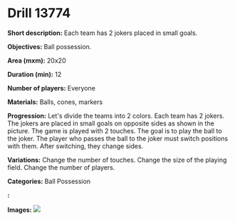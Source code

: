# Drill 13774

**Short description:**
Each team has 2 jokers placed in small goals.

**Objectives:**
Ball possession.

**Area (mxm):**
20x20

**Duration (min):**
12

**Number of players:**
Everyone

**Materials:**
Balls, cones, markers

**Progression:**
Let's divide the teams into 2 colors. Each team has 2 jokers. The jokers are placed in small goals on opposite sides as shown in the picture. The game is played with 2 touches. The goal is to play the ball to the joker. The player who passes the ball to the joker must switch positions with them. After switching, they change sides.

**Variations:**
Change the number of touches. Change the size of the playing field. Change the number of players.

**Categories:**
Ball Possession

**:**


**Images:**
![](https://www.coachingfutsal.com/\images\8b547978-b757-4d97-a6e8-29405c579cbf_Posjed.jpg)

